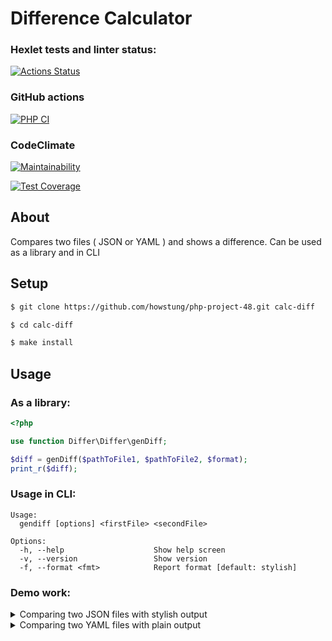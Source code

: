 # Difference Calculator


### Hexlet tests and linter status:
[![Actions Status](https://github.com/howstung/php-project-48/actions/workflows/hexlet-check.yml/badge.svg)](https://github.com/howstung/php-project-48/actions)

### GitHub actions

[![PHP CI](https://github.com/howstung/php-project-48/actions/workflows/action-check.yml/badge.svg)](https://github.com/howstung/php-project-48/actions/workflows/action-check.yml)

### CodeClimate

[![Maintainability](https://api.codeclimate.com/v1/badges/ad3b057f3f15b4424d4b/maintainability)](https://codeclimate.com/github/howstung/php-project-48/maintainability)

[![Test Coverage](https://api.codeclimate.com/v1/badges/ad3b057f3f15b4424d4b/test_coverage)](https://codeclimate.com/github/howstung/php-project-48/test_coverage)


## About

Compares two files ( JSON or YAML ) and shows a difference. Can be used as a library and in CLI

## Setup

```bash
$ git clone https://github.com/howstung/php-project-48.git calc-diff

$ cd calc-diff

$ make install
```

## Usage

### As a library:

```php
<?php

use function Differ\Differ\genDiff;

$diff = genDiff($pathToFile1, $pathToFile2, $format);
print_r($diff);
```

### Usage in CLI:

```
Usage:
  gendiff [options] <firstFile> <secondFile>

Options:
  -h, --help                    Show help screen
  -v, --version                 Show version
  -f, --format <fmt>            Report format [default: stylish]
```


### Demo work:


<details>
<summary>Comparing two JSON files with stylish output</summary>


flat:

[![asciicast](https://asciinema.org/a/KPngcoX2jlQRk0a7paOxvP64T.svg)](https://asciinema.org/a/KPngcoX2jlQRk0a7paOxvP64T)

nested:

[![asciicast](https://asciinema.org/a/8Riq5hiR5qVEZiGbe48pTZLOF.svg)](https://asciinema.org/a/8Riq5hiR5qVEZiGbe48pTZLOF)

</details>


<details>
<summary>Comparing two YAML files with plain output</summary>


flat:

[![asciicast](https://asciinema.org/a/cp7fRcOwnPxLNUIbPoaaixDYm.svg)](https://asciinema.org/a/cp7fRcOwnPxLNUIbPoaaixDYm)

nested:

[![asciicast](https://asciinema.org/a/vZNJwdRSouJMGpqiKxnkfSV4i.svg)](https://asciinema.org/a/vZNJwdRSouJMGpqiKxnkfSV4i)

</details>